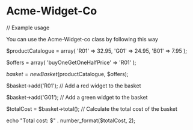 # Acme-Widget-Co

// Example usage

You can use the Acme-Widget-co class by following this way

$productCatalogue = array(
  'R01' => 32.95,
  'G01' => 24.95,
  'B01' => 7.95
);

$offers = array(
  'buyOneGetOneHalfPrice' => 'R01'
);

$basket = new Basket($productCatalogue, $offers);

$basket->add('R01');  // Add a red widget to the basket

$basket->add('G01');  // Add a green widget to the basket

$totalCost = $basket->total();  // Calculate the total cost of the basket

echo "Total cost: $" . number_format($totalCost, 2);
